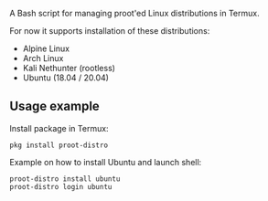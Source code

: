 A Bash script for managing proot'ed Linux distributions in Termux.

For now it supports installation of these distributions:

* Alpine Linux
* Arch Linux
* Kali Nethunter (rootless)
* Ubuntu (18.04 / 20.04)

## Usage example

Install package in Termux:
```
pkg install proot-distro
```

Example on how to install Ubuntu and launch shell:
```
proot-distro install ubuntu
proot-distro login ubuntu
```
